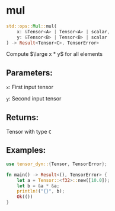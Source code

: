# mul
```rust
std::ops::Mul::mul(
    x: &Tensor<A> | Tensor<A> | scalar, 
    y: &Tensor<B> | Tensor<B> | scalar
) -> Result<Tensor<C>, TensorError>
```
Compute $\large x * y$ for all elements

## Parameters:
`x`: First input tensor

`y`: Second input tensor

## Returns:
Tensor with type `C`

## Examples:
```rust
use tensor_dyn::{Tensor, TensorError};

fn main() -> Result<(), TensorError> {
    let a = Tensor::<f32>::new([10.0]);
    let b = &a * &a;
    println!("{}", b);
    Ok(())
}
```